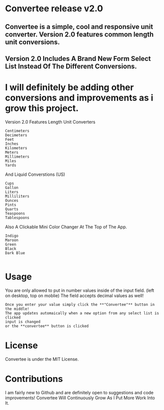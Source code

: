 # Convertee release v2.0

## Convertee is a simple, cool and responsive unit converter. Version 2.0 features common length unit conversions.
## Version 2.0 Includes A Brand New Form Select List Instead Of The Different Conversions.

# I will definitely be adding other conversions and improvements as i grow this project.

Version 2.0 Features Length Unit Converters

```
Centimeters
Decimeters
Feet
Inches
Kilometers
Meters
Millimeters
Miles
Yards

```

And Liquid Converstions (US)

```
Cups 
Gallon
Liters
Milliliters
Ounces
Pints
Quarts
Teaspoons
Tablespoons

```
Also A Clickable Mini Color Changer At The Top of The App.

```
Indigo
Maroon
Green
Black
Dark Blue


```

# Usage

You are only allowed to put in number values inside of the input field. (left on desktop, top on moblie)
The field accepts decimal values as well!

```
Once you enter your value simply click the **"Convertee"** button in the middle!
The app updates automaically when a new option from any select list is clicked
input is changed
or the **convertee** button is clicked
```

# License

Convertee is under the MIT License.

# Contributions

I am fairly new to Github and are definitely open to suggestions and code improvements!
Convertee Will Continuously Grow As I Put More Work Into It.

 
